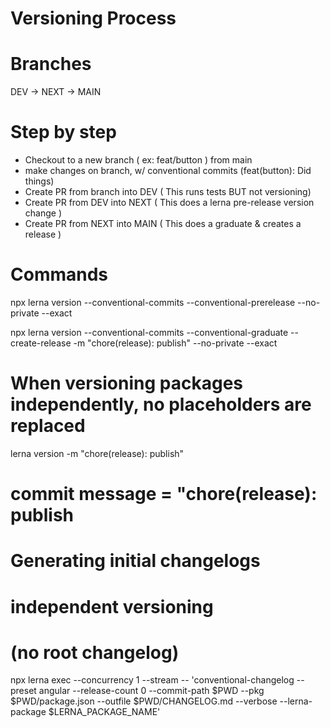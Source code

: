 # Versioning Process

# Branches

DEV -> NEXT -> MAIN

# Step by step
- Checkout to a new branch ( ex: feat/button ) from main
- make changes on branch, w/ conventional commits (feat(button): Did things)
- Create PR from branch into DEV ( This runs tests BUT not versioning)
- Create PR from DEV into NEXT ( This does a lerna pre-release version change )
- Create PR from NEXT into MAIN ( This does a graduate & creates a release )



# Commands

npx lerna version --conventional-commits --conventional-prerelease  --no-private --exact 

npx lerna version --conventional-commits --conventional-graduate --create-release -m "chore(release): publish" --no-private --exact


# When versioning packages independently, no placeholders are replaced
lerna version -m "chore(release): publish"
# commit message = "chore(release): publish

# Generating initial changelogs
# independent versioning
# (no root changelog)
npx lerna exec --concurrency 1 --stream -- 'conventional-changelog --preset angular --release-count 0 --commit-path $PWD --pkg $PWD/package.json --outfile $PWD/CHANGELOG.md --verbose --lerna-package $LERNA_PACKAGE_NAME'